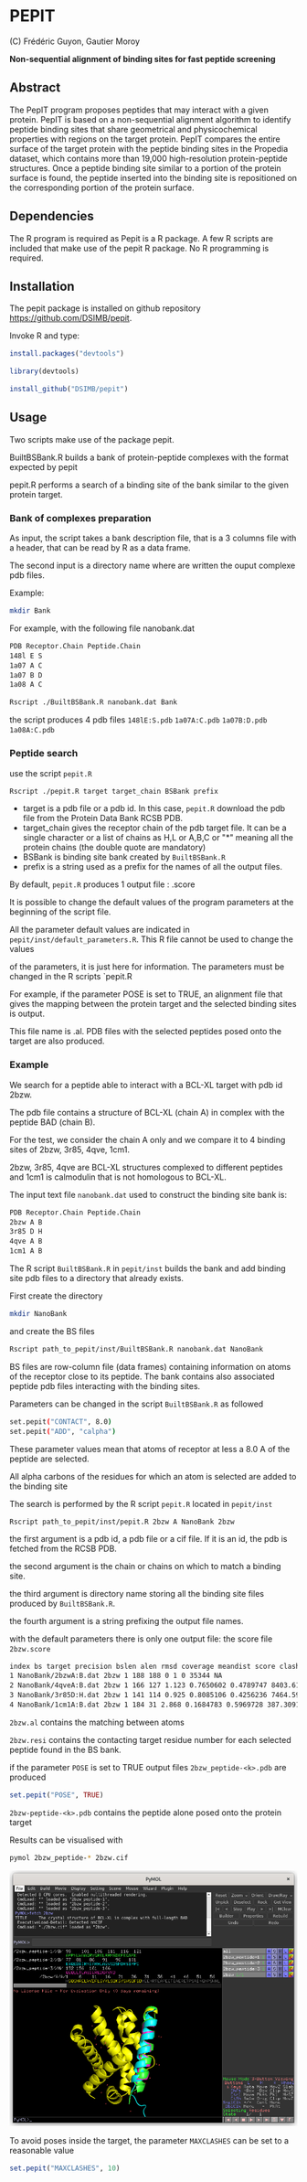 # PEPIT

\(C\) Frédéric Guyon, Gautier Moroy

**Non-sequential alignment of binding sites for fast peptide screening**


## Abstract

The PepIT program proposes peptides that may interact with a given protein. PepIT is based on a non-sequential alignment algorithm to identify peptide binding sites that share geometrical and physicochemical properties with regions on the target protein. PepIT compares the entire surface of the target protein with the peptide binding sites in the Propedia dataset, which contains more than 19,000 high-resolution protein-peptide structures. Once a peptide binding site similar to a portion of the protein surface is found, the peptide inserted into the binding site is repositioned on the corresponding portion of the protein surface. 

## Dependencies

The R program is required as Pepit is a R package.
A few R scripts are included that make use of the pepit R package.
No R programming is required.

## Installation

The pepit package is installed on github repository https://github.com/DSIMB/pepit.

Invoke R and type:

```R
install.packages("devtools")
```

```R
library(devtools)
```

```R
install_github("DSIMB/pepit")
```

## Usage

Two scripts make use of the package pepit.

BuiltBSBank.R   builds a bank of protein-peptide complexes with the format expected by pepit

pepit.R performs a search of a binding site of the bank similar to the given protein target.


### Bank of complexes preparation

As input, the script takes a bank description file, that is a 3 columns file with a header, that can be read by
R as a data frame. 

The second input is a directory name where are written the ouput complexe pdb files.

Example:
```bash
mkdir Bank
```

For example, with the following file nanobank.dat
```bash
PDB Receptor.Chain Peptide.Chain
148l E S
1a07 A C
1a07 B D
1a08 A C
```

```bash
Rscript ./BuiltBSBank.R nanobank.dat Bank
```

the script produces 4 pdb files  `148lE:S.pdb`  `1a07A:C.pdb`  `1a07B:D.pdb`  `1a08A:C.pdb`

### Peptide search
use the script `pepit.R`

```bash
Rscript ./pepit.R target target_chain BSBank prefix
```

- target is a pdb file or a pdb id. In this case, `pepit.R` download the pdb file from the Protein Data Bank RCSB PDB.
- target_chain gives the receptor chain of the pdb target file. It can be a single character or a list of chains as H,L or A,B,C or "*" meaning all the protein chains (the double quote are mandatory)
- BSBank is binding site bank created by `BuiltBSBank.R`
- prefix is a string used as a prefix for the names of all the output files.

By default, `pepit.R` produces 1 output file : <prefix>.score

It is possible to change the default values of the program parameters at the beginning of the script file.

All the parameter default values are indicated in `pepit/inst/default_parameters.R`. This R file cannot be used to change the values

of the parameters, it is just here for information. The parameters must be changed in the R scripts `pepit.R

For example, if the parameter POSE is set to TRUE, an alignment file that gives the mapping between the protein target and the selected binding sites is output.

This file name is  <prefix>.al. PDB files with the selected peptides posed onto the target are also produced.

### Example

We search for a peptide able to interact with a BCL-XL target with pdb id 2bzw.

The pdb file contains a structure of BCL-XL (chain A) in complex with the peptide BAD (chain B).

For the test, we consider the chain A only and we compare it to 4 binding sites of 2bzw, 3r85, 4qve, 1cm1.

2bzw, 3r85, 4qve are BCL-XL structures complexed to different peptides and 1cm1 is  calmodulin that is not homologous to BCL-XL.

The input text file `nanobank.dat` used to construct the binding site bank is:
```bash
PDB Receptor.Chain Peptide.Chain 
2bzw A B
3r85 D H
4qve A B
1cm1 A B
```
The R script `BuiltBSBank.R` in `pepit/inst` builds the bank and add binding site pdb files to a directory that already exists.

First create the directory

```bash
mkdir NanoBank
```

and create the BS files
```bash
Rscript path_to_pepit/inst/BuiltBSBank.R nanobank.dat NanoBank
```
BS files are row-column file (data frames) containing information on  atoms of the receptor close to its peptide.
The bank contains also associated peptide pdb files interacting with the binding sites.

Parameters can be changed in the script `BuiltBSBank.R` as followed

```bash
set.pepit("CONTACT", 8.0)
set.pepit("ADD", "calpha")
```
These parameter values mean that atoms of receptor at less a 8.0 A of the peptide are selected.

All alpha carbons of the residues for which an atom is selected are added to the binding site

The search is performed by the R script `pepit.R` located in `pepit/inst`
```bashBCL-XL 
Rscript path_to_pepit/inst/pepit.R 2bzw A NanoBank 2bzw
```
the first argument is a pdb id, a pdb file or a cif file. If it is an id, the pdb is fetched from the RCSB PDB.

the second argument is the chain or chains on which to match a binding site.

the third argument is directory name storing all the binding site files produced by `BuiltBSBank.R`.

the fourth argument is a string prefixing the output file names.

with the default parameters there is only one output file: the score file `2bzw.score`


```bash
index bs target precision bslen alen rmsd coverage meandist score clashes
1 NanoBank/2bzwA:B.dat 2bzw 1 188 188 0 1 0 35344 NA
2 NanoBank/4qveA:B.dat 2bzw 1 166 127 1.123 0.7650602 0.4789747 8403.616 NA
3 NanoBank/3r85D:H.dat 2bzw 1 141 114 0.925 0.8085106 0.4256236 7464.595 NA
4 NanoBank/1cm1A:B.dat 2bzw 1 184 31 2.868 0.1684783 0.5969728 387.3091 NA
```

`2bzw.al` contains the matching between atoms

`2bzw.resi` contains the contacting target residue number for each selected peptide found in the BS bank. 

if the parameter `POSE` is set to TRUE output files  `2bzw_peptide-<k>.pdb` are produced

```R
set.pepit("POSE", TRUE)
```

`2bzw-peptide-<k>.pdb` contains the peptide alone posed onto the protein target

Results can be visualised with

```bash
pymol 2bzw_peptide-* 2bzw.cif
```
![Pymol Results](Pymol.png)

To avoid poses inside the target, the parameter `MAXCLASHES` can be set to a reasonable value

```R
set.pepit("MAXCLASHES", 10)
```

